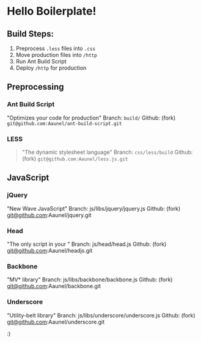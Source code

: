 # Hello Boilerplate!


## Build Steps:

1. Preprocess `.less` files into `.css`
2. Move production files into `/http`
3. Run Ant Build Script
4. Deploy `/http` for production


## Preprocessing

### Ant Build Script
"Optimizes your code for production"
Branch:
	`build/`
Github:
	(fork) `git@github.com:Aaunel/ant-build-script.git`

### LESS
> "The dynamic stylesheet language"
> Branch: `css/less/build`
> Github: (fork) `git@github.com:Aaunel/less.js.git`


## JavaScript

### jQuery
"New Wave JavaScript"
Branch:
	js/libs/jquery/jquery.js
Github:
	(fork) git@github.com:Aaunel/jquery.git

### Head
"The only script in your <HEAD>"
Branch:
	js/head/head.js
Github:
	(fork) git@github.com:Aaunel/headjs.git

### Backbone
"MV* library"
Branch:
	js/libs/backbone/backbone.js
Github:
	(fork) git@github.com:Aaunel/backbone.git

### Underscore
"Utility-belt library"
Branch:
	js/libs/underscore/underscore.js
Github:
	(fork) git@github.com:Aaunel/underscore.git


:)